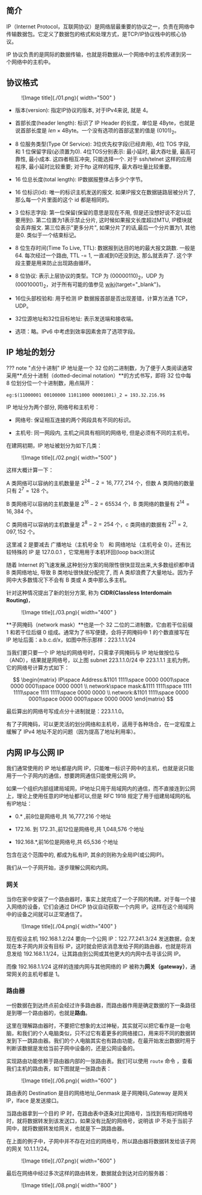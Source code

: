 
## **简介**

IP（Internet Protocol，互联网协议）是网络层最重要的协议之一，负责在网络中传输数据包。它定义了数据包的格式和处理方式，是TCP/IP协议栈中的核心协议。

IP 协议负责的是网际的数据传输，也就是将数据从一个网络中的主机传递到另一个网络中的主机中。

## **协议格式**

<figure markdown="span">
  ![Image title](./01.png){ width="500" }
</figure>


- 版本(version): 指定IP协议的版本, 对于IPv4来说, 就是 4。

- 首部长度(header length): 标识了 IP Header 的长度，单位是 4Byte，也就是说首部长度是 $len \times 4$Byte。一个没有选项的首部这里的值是 $(0101)_2$。

- 8 位服务类型(Type Of Service): 3位优先权字段(已经弃用), 4位 TOS 字段, 和 1 位保留字段(必须置为0). 4位TOS分别表示: 最小延时, 最大吞吐量, 最高可靠性, 最小成本. 这四者相互冲突, 只能选择一个. 对于 ssh/telnet 这样的应用程序, 最小延时比较重要; 对于ftp 这样的程序, 最大吞吐量比较重要。

- 16 位总长度(total length): IP数据报整体占多少个字节。

- 16 位标识(id): 唯一的标识主机发送的报文. 如果IP报文在数据链路层被分片了, 那么每一个片里面的这个 id 都是相同的。

- 3 位标志字段: 第一位保留(保留的意思是现在不用, 但是还没想好说不定以后要用到). 第二位置为1表示禁止分片, 这时候如果报文长度超过MTU, IP模块就会丢弃报文. 第三位表示"更多分片", 如果分片了的话,最后一个分片置为1, 其他是0. 类似于一个结束标记。

- 8 位生存时间(Time To Live, TTL): 数据报到达目的地的最大报文跳数. 一般是64. 每次经过一个路由, TTL -= 1, 一直减到0还没到达, 那么就丢弃了. 这个字段主要是用来防止出现路由循环。

- 8 位协议: 表示上层协议的类型。TCP 为 $(0000 0110)_2$，UDP 为 $(0001 0001)_2$，对于所有可能的值参见 [wiki](https://en.wikipedia.org/wiki/List_of_IP_protocol_numbers){target="_blank"}。

- 16位头部校验和: 用于检测 IP 数据报首部是否出现差错，计算方法通 TCP，UDP。

- 32位源地址和32位目标地址: 表示发送端和接收端。

- 选项：略。IPv6 中考虑到效率因素舍弃了选项字段。

## **IP 地址的划分**


??? note "点分十进制"
    IP 地址是一个 32 位的二进制数，为了便于人类阅读通常采用**点分十进制（dotted-decimal notation）**的方式书写，即将 32 位中每 8 位划分位一个十进制数，用点隔开：

    eg:$(11000001 00100000 11011000 00001001)_2 = 193.32.216.9$

IP 地址分为两个部分, 网络号和主机号：

- 网络号: 保证相互连接的两个网段具有不同的标识。

- 主机号: 同一网段内, 主机之间具有相同的网络号, 但是必须有不同的主机号。

在建网初期，IP 地址被划分为如下几类：

<figure markdown="span">
  ![Image title](./02.png){ width="500" }
</figure>


这样大概计算一下：

A 类网络可以容纳的主机数量是 $2^{24}-2=16,777,214$ 个，但数 A 类网络的数量只有 $2^{7}=128$ 个。

B 类网络可以容纳的主机数量是 $2^{16}-2=65534$ 个，B 类网络的数量有 $2^{14}=16,384$ 个。

C 类网络可以容纳的主机数量是 $2^{8}-2=254$ 个，c 类网络的数据有 $2^{21}=2,097,152$ 个。

这里减 2 是要减去 广播地址（主机号全 1） 和 网络地址（主机号全 0）。还有比较特殊的 IP 是 127.0.0.1 ，它常用用于本机环回(loop back)测试

随着 Internet 的飞速发展,这种划分方案的局限性很快显现出来,大多数组织都申请 B 类网络地址, 导致 B 类地址很快就分配完了, 而 A 类却浪费了大量地址。因为子网中大多数情况下不会有 B 类或 A 类中那么多主机。

针对这种情况提出了新的划分方案, 称为 **CIDR(Classless Interdomain Routing)**，

<figure markdown="span">
  ![Image title](./03.png){ width="400" }
</figure>

**子网掩码（network mask）**也是一个 32 二位的二进制数，它由若干位前缀 1 和若干位后缀 0 组成。通常为了书写便捷，会将子网掩码中 1 的个数直接写在 IP 地址后面：a.b.c.d/x，如图中所示那样：223.1.1.1/24

当我们要只要一个 IP 地址的网络号时，只需拿子网掩码与 IP 地址做按位与（AND），结果就是网络号，以上图 subnet 223.1.1.0/24 中 223.1.1.1 主机为例，它的网络号计算方式如下：

$$
\begin{matrix}
IP\space Address:&1101 1111\space 0000 0001\space 0000 0001\space 0000 0001  \\
network\space mask:&1111 1111\space 1111 1111\space 1111 1111\space 0000 0000 \\
network:&1101 1111\space 0000 0001\space 0000 0001\space 0000 0000
\end{matrix} 
$$

最后算出的网络号写成点分十进制就是：223.1.1.0。

有了子网掩码，可以更灵活的划分网络和主机号，适用于各种场合，在一定程度上缓解了 IPv4 地址不足的问题（因为提高了地址利用率）。


## **内网 IP与公网 IP**

我们通常使用的 IP 地址都是内网 IP，只能唯一标识子网中的主机，也就是说只能用于一个子网内的通信，想要跨网通信只能使用公网 IP。

如果一个组织内部组建局域网，IP地址只用于局域网内的通信，而不直接连到公网上，理论上使用任意的IP地址都可以,但是 RFC 1918 规定了用于组建局域网的私有IP地址：

- 0.* ,前8位是网络号,共 16,777,216 个地址

- 172.16. 到 172.31.,前12位是网络号,共 1,048,576 个地址

- 192.168.*,前16位是网络号,共 65,536 个地址 

包含在这个范围中的, 都成为私有IP, 其余的则称为全局IP(或公网IP)。


我们从一个子网开始，逐步理解公网和内网。

### **网关**

当你在家中安装了一个路由器时，事实上就完成了一个子网的构建。对于每一个接入网络的设备，它们会通过 DHCP 协议自动获取一个内网 IP。这样在这个局域网中的设备之间就可以正常通信了。

<figure markdown="span">
  ![Image title](./04.png){ width="400" }
</figure>

现在假设主机 192.168.1.2/24 要向一个公网 IP：122.77.241.3/24 发送数据，会发现在本子网内并没有目标 IP，这时就会把该消息发给子网的路由器，也就是将消息发给 192.168.1.1/24，让其路由到公网或其他更大的内网中去寻该公网 IP。

而像 192.168.1.1/24 这样的连接内网与其他网络的 IP 被称为**网关（gateway）**，通常网关的主机号都是 1。

### **路由器**

一份数据在到达终点前会经过许多路由器，而路由器作用是确定数据的下一条路径是到哪一个路由器的，也就是**路由**。

这里在理解路由器时，不要把它想象的太过神秘，其实就可以把它看作是一台电脑，和我们的个人电脑类似，只不过它有着更多的网络接口，用来将不同的数据转发到下一跳路由器。我们的个人电脑其实也有路由功能，在最开始发出数据时用于判断该数据是发给当前子网中设备的，还是公网设备的。

实现路由功能依赖于路由器内部的一张路由表。我们可以使用 `route` 命令 ，查看我们主机的路由表，如下图就是一张路由表：

<figure markdown="span">
  ![Image title](./06.png){ width="600" }
</figure>

路由表的 Destination 是目的网络地址,Genmask 是子网掩码,Gateway 是网关 IP，Iface 是发送接口。

当路由器拿到一个目的 IP 时，在路由表中逐条对比网络号，当找到有相对网络号时，就将数据转发到该发送口，如果没有比配的网络号，说明该 IP 不处于当前子网中，就将数据转发给网关，也就是下一跳路由器。

在上面的例子中，子网中并不存在对应的网络号，所以路由器将数据转发给该子网的网关 10.1.1.1/24。

<figure markdown="span">
  ![Image title](./07.png){ width="600" }
</figure>

最后在网络中经过多次这样的路由转发，数据就会到达对应的服务器：


<figure markdown="span">
  ![Image title](./08.png){ width="800" }
</figure>






